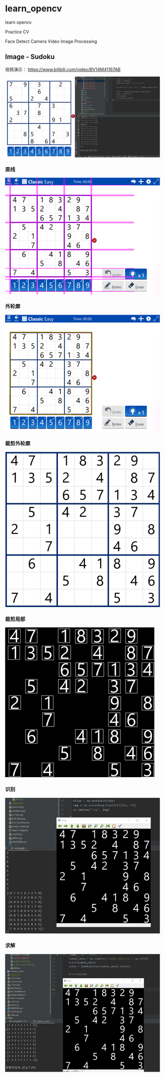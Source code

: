 # learn_opencv
learn opencv

Practice CV

Face Detect
Camera
Video
Image Processing

## Image - Sudoku
视频演示：
<https://www.bilibili.com/video/BV14M41167AB>

![sudoku](Image/sudoku_solve.png)

### 直线
![sudoku](Image/sudoku_001_line.png)

### 外轮廓
![sudoku](Image/sudoku_001_rect.png)

### 裁剪外轮廓
![sudoku](Image/sudoku_001_clip.png)

### 裁剪局部
![sudoku](Image/sudoku_001_tiles.png)

### 识别
![sudoku](Image/sudoku_001_recognition.png)

### 求解
![sudoku](Image/sudoku_001_solve.png)